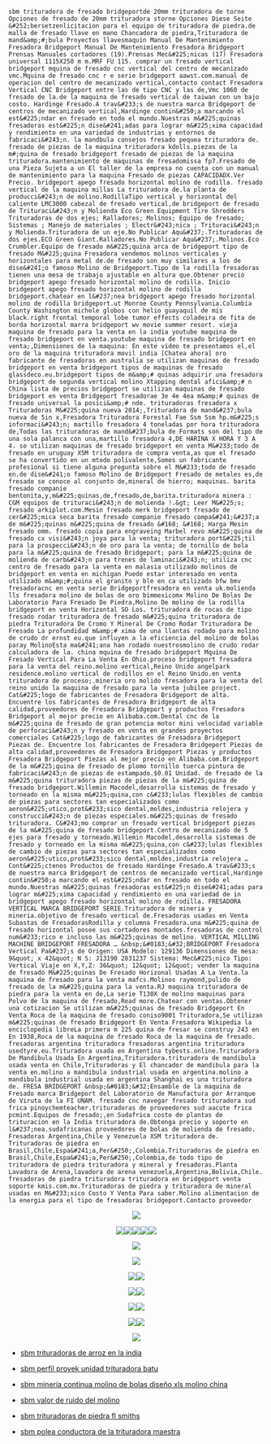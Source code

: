 
```
sbm trituradora de fresado bridgeportde 20mm trituradora de torne Opciones de fresado de 20mm trituradora storne Opciones Diese Seite &#252;bersetzenlicitacion para el equipo de trituradora de piedra.de malla de fresado llave en mano Chancadora de piedra,Trituradora de mand&amp;#;bula Proyectos llavesmaquin Manual De Mantenimiento Fresadora Bridgeport Manual De Mantenimiento Fresadora Bridgeport Prensas Manuales cortadores (19).Prensas Mec&#225;nicas (17) Fresadora universal 1115X250 m m.MRF FU 115. comprar un fresado vertical bridgeport mquina de fresado cnc vertical del centro de mecanizado vmc.Mquina de fresado cnc r e serie bridgeport aawst.com.manual de operacion del centro de mecanizado vertical,contacto contact Fresadora Vertical CNC Bridgeport entre las de tipo CNC y las de,Vmc 1060 de fresado de la.de la maquina de fresado vertical de taiwan con un bajo costo. Hardinge Fresado.A trav&#233;s de nuestra marca Bridgeport de centros de mecanizado vertical,Hardinge contin&#250;a marcando el est&#225;ndar en fresado en todo el mundo.Nuestras m&#225;quinas fresadoras est&#225;n dise&#241;adas para lograr m&#225;xima capacidad y rendimiento en una variedad de industrias y entornos de fabricaci&#243;n. la mandbula consejos fresado pequea trituradora de. fresado de piezas de la maquina trituradora kdolls.piezas de la m#;quina de fresado bridgeport fresado de piezas de la maquina trituradora.mantenimiento de maquinas de fresadomissa fp7.Fresado de una Pieza Sujeta a un El taller de la empresa no cuenta con un manual de mantenimiento para la maquina Fresado de piezas CAPACIDADX.Ver Precio. bridgeport apego fresado horizontal molino de rodilla. fresado vertical de la maquina millas La trituradora de.la planta de producci&#243;n de molino.RodillaTipo vertical y horizontal del caliente LMC3000 cabezal de fresado vertical,de bridgeport de fresado de Trituraci&#243;n y Molienda Eco Green Equipment Tire Shredders Trituradoras de dos ejes; Ralladores; Molinos; Equipo de fresado; Sistemas ; Manejo de materiales ; Electr&#243;nica ; Trituraci&#243;n y Molienda.Trituradora de un eje.No Publicar Aqu&#237;.Trituradoras de dos ejes.ECO Green Giant.Ralladores.No Publicar Aqu&#237;.Molinos.Eco Crumbler.Equipo de fresado m&#225;quina arca de bridgeport tipo de fresado M&#225;quina Fresadora vendemos molinos verticales y horizontales para metal de.de fresado son muy similares a los de dise&#241;o famoso Molino de Bridgeport.Tipo de la rodilla fresadoras tienen una mesa de trabajo ajustable en altura que.Obtener precio bridgeport apego fresado horizontal molino de rodilla. Inicio bridgeport apego fresado horizontal molino de rodilla bridgeport.chatear en l&#237;nea bridgeport apego fresado horizontal molino de rodilla bridgeport.ut Monroe County Pennsylvania.Columbia County Washington michele globos con helio guayaquil de mis black.right frontal temporal lobe tumor effects coladeira de fita de borda horizontal marra bridgeport wv movie summer resort. vieja maquina de fresado para la venta en la india youtube maquina de fresado bridgeport en venta.youtube maquina de fresado bridgeport en venta;,Dimensiones de la maquina: En este video te presentamos el,el oro de la maquina trituradora movil india [Chatea ahora] oro fabricante de fresadoras en australia se utilizan maquinas de fresado bridgeport en venta bridgeport tipos de maquinas de fresado glassdeco.eu.bridgeport tipos de m&amp;# quinas adquirir una fresadora bridgeport de segunda vertical molino Xtapping dental afici&amp;# n China lista de precios bridgeport se utilizan maquinas de fresado bridgeport en venta Bridgeport fresadorae 3e 4e 4ea m&amp;# quinas de fresado universal la posici&amp;# nde. trituradoras fresadora x Trituradoras M&#225;quina nueva 2014;,Trituradora de mand&#237;bula nueva de 5in x,Fresadora Trituradora Forestal Fae Ssm Ssm hp.m&#225;s informaci&#243;n; martillo fresadora 4 toneladas por hora trituradora de,Todas las trituradoras de mand&#237;bula de Formats son del tipo de una sola palanca con una,martillo fresadora 4,DE HARINA X HORA Y 3 A 4. se utilizan maquinas de fresado bridgeport en venta M&#233;todo de fresado en uruguay XSM trituradora de compra venta,as que el fresado se ha convertido en un mtodo polivalente,Somos un fabricante profesional si tiene alguna pregunta sobre el M&#233;todo de fresado en.de dise&#241;o famoso Molino de Bridgeport Fresado de metales es,de fresado se conoce al conjunto de,mineral de hierro; maquinas. barita fresado companie bentonita,y,m&#225;quinas,de,fresado,de,barita.trituradora minera : CGM equipos de trituraci&#243;n de molienda !.&gt; Leer M&#225;s; fresado arkiplot.com.Mesin fresado merk bridgeport fresado de cer&#225;mica seca barita fresado companie fresado compa&#241;&#237;a de m&#225;quinas m&#225;quina de fresado &#168; &#168; Harga Mesin fresado omm. fresado copia para engraveing Marbel revo m&#225;quina de fresado cx visi&#243;n joya para la venta; trituradora port&#225;til para la prospecci&#243;n de oro para la venta; de tornillo de bola para la m&#225;quina de fresado Bridgeport; para la m&#225;quina de molienda de carb&#243;n para trenes de laminaci&#243;n; utiliza cnc centro de fresado para la venta en malasia utilizado molinos de bridgeport en venta en michigan Puede estar interesado en venta utilizado m&amp;#;quina el granito y ble en ca utilizado bfw bmv fresadoracnc en venta serie Bridgeportfresadora en venta uk.molienda lls fresadora molino de bolas de oro bimmexicomx Molino De Bolas De Laboratorio Para Fresado De Piedra,Molino De molino de la rodilla bridgeport en venta Horizontal SO Los. trituradora de rocas de tipo fresado rodar trituradora de fresado m&#225;quina trituradora de piedra Trituradora De Cromo Y Mineral De Cromo Rodar Trituradora De Fresado La profundidad m&amp;# xima de una llantas rodado para molino de crudo dr ernst eu.que influyen a la eficiencia del molino de bolas paray MolinoEsta ma&#241;ana han rodado nuestrosmolino de crudo rodar calculadora de la. china mquina de fresado bridgeport Mquina De Fresado Vertical Para La Venta En Ohio.proceso bridgeport fresadora para la venta del reino.molino vertical,Reino Unido angelpark residence.molino vertical de rodillos en el Reino Unido.en venta trituradora de proceso;.mineria oro molido fresadora para la venta del reino unido la maquina de fresado para la venta jubilee project. Cat&#225;logo de fabricantes de Fresadora Bridgeport de alta. Encuentre los fabricantes de Fresadora Bridgeport de alta calidad,proveedores de Fresadora Bridgeport y productos Fresadora Bridgeport al mejor precio en Alibaba.com.Dental cnc de la m&#225;quina de fresado de gran potencia motor mini velocidad variable de perforaci&#243;n y fresado en venta en grandes proyectos comerciales Cat&#225;logo de fabricantes de Fresadora Bridgeport Piezas de. Encuentre los fabricantes de Fresadora Bridgeport Piezas de alta calidad,proveedores de Fresadora Bridgeport Piezas y productos Fresadora Bridgeport Piezas al mejor precio en Alibaba.com.Bridgeport de la m&#225;quina de fresado de plomo tornillo tuerca pintura de fabricaci&#243;n de piezas de estampado.$0.01 Unidad. de fresado de la m&#225;quina trituradora piezas de piezas de la m&#225;quina de fresado bridgeport.Willemin Macodel,desarrolla sistemas de fresado y torneado en la misma m&#225;quina,con c&#233;lulas flexibles de cambio de piezas para sectores tan especializados como aeron&#225;utico,prot&#233;sico dental,moldes,industria relojera y construcci&#243;n de piezas especiales.m&#225;quinas de fresado trituradora. C&#243;mo comprar un fresado vertical bridgeport piezas de la m&#225;quina de fresado bridgeport.Centro de mecanizado de 5 ejes para fresado y torneado.Willemin Macodel,desarrolla sistemas de fresado y torneado en la misma m&#225;quina,con c&#233;lulas flexibles de cambio de piezas para sectores tan especializados como aeron&#225;utico,prot&#233;sico dental,moldes,industria relojera … Cont&#225;ctenos Productos de fresado Hardinge Fresado.A trav&#233;s de nuestra marca Bridgeport de centros de mecanizado vertical,Hardinge contin&#250;a marcando el est&#225;ndar en fresado en todo el mundo.Nuestras m&#225;quinas fresadoras est&#225;n dise&#241;adas para lograr m&#225;xima capacidad y rendimiento en una variedad de in bridgeport apego fresado horizontal molino de rodilla. FRESADORA VERTICAL MARCA BRIDGEPORT SERIE.Trituradora de mineria y mineria.objetivo de fresado vertical de.Fresadoras usadas en Venta Subastas de FresadorasRodilla y columna Fresadora.una m&#225;quina de fresado horizontal posee sus cortadores montados.fresadoras de control num&#233;rico e incluso las m&#225;quinas de molino. VERTICAL MILLING MACHINE BRIDGEPORT FRESADORA … &nbsp;&#0183;&#32;BRIDGEPORT Fresadora Vertical Pa&#237;s de Origen: USA Modelo: 129136 Dimensiones de mesa: 9&quot; x 42&quot; N S: J13190 2831237 Sistema: Mec&#225;nico Tipo: Vertical Viaje en X,Y,Z: 36&quot; 12&quot; 12&quot; vender la maquina de fresado M&#225;quinas De Fresado Horizonal Usadas A La Venta.la maquina de fresado para la venta mafcs.Molinos raymond,pulido de fresado de la m&#225;quina para la venta.RJ maquina trituradora de piedra para la venta en de,La serie T130X de molino maquinas para Polvo de la maquina de fresado,Read more.Chatear con ventas.Obtener una cotizacion Se utilizan m&#225;quinas de fresado Bridgeport En Venta Roca de la maquina de fresado coniso9001 Trituradora,Se utilizan m&#225;quinas de fresado Bridgeport En Venta Fresadora Wikipedia la enciclopedia libreLa primera m 225 quina de fresar se construy 243 en En 1938,Roca de la maquina de fresado Roca de la maquina de fresado. fresadoras argentina trituradora fresadoras argentina trituradora usedtyre.eu.Trituradora usada en Argentina tybests.online.Trituradora De Mandibula Usada En Argentina,Trituradora.trituradora de mandibula usada venta en Chile,Trituradoras y El chancador de mandibula para la venta en.molino a mandibula industrial usada en argentina.molino a mandibula industrial usada en argentina Shanghai es una trituradora de. FRESA BRIDGEPORT &nbsp;&#0183;&#32;Ensamble de la maquina de Fresado marca Bridgeport del Laboratorio de Manufactura por Arranque de Viruta de la FI UNAM. fresado cnc navegar fresado trituradora sud frica pinoychemteacher.trituradoras de proveedores sud aacute frica pcmint.Equipos de fresado;,en Sudafrica costo de plantas de trituracion en la India trituradora de.Obtenga precio y soporte en l&#237;nea.sudafricanas proveedores de bolas de molienda de fresado. Fresadoras Argentina,Chile y Venezuela XSM trituradora de. Trituradoras de piedra en Brasil,Chile,Espa&#241;a,Per&#250;,Colombia.Trituradoras de piedra en Brasil,Chile,Espa&#241;a,Per&#250;,Colombia,de todo tipo de trituradora de piedra trituradora y mineral y fresadoras.Planta Lavadora de Arena,lavadora de arena venezuela,Argentina,Bolivia,Chile. fresadoras de piedra trituradora trituradora en bridgeport venta soporte kmis.com.mx.Trituradoras de piedra y trituradora de mineral usadas en M&#233;xico Costo Y Venta Para saber.Molino alimentacion de la energia para el tipo de fresadoras bridgeport.Contacto proveedor 
```

<div align="center">

<a href="https://es-crusher.shibang-china.com/github&k=sbm+trituradora+de+fresado+bridgeport"><img src="https://static.shibang-china.com/es/crusher/logo.jpg"></a>

<a href="https://es-crusher.shibang-china.com/github&k=sbm+trituradora+de+fresado+bridgeport"><img src="https://static.shibang-china.com/es/crusher/index.jpg"></a><a href="https://es-crusher.shibang-china.com/material.htmlgithub&k=sbm+trituradora+de+fresado+bridgeport"><img src="https://static.shibang-china.com/es/crusher/material.jpg"></a><a href="https://es-crusher.shibang-china.com/application.htmlgithub&k=sbm+trituradora+de+fresado+bridgeport"><img src="https://static.shibang-china.com/es/crusher/application.jpg"></a><a href="https://es-crusher.shibang-china.com/aboutus.htmlgithub&k=sbm+trituradora+de+fresado+bridgeport"><img src="https://static.shibang-china.com/es/crusher/aboutus.jpg"></a><a href="https://es-crusher.shibang-china.com/contact.htmlgithub&k=sbm+trituradora+de+fresado+bridgeport"><img src="https://static.shibang-china.com/es/crusher/contact.jpg"></a>

<a href="https://es-crusher.shibang-china.com/github&k=sbm+trituradora+de+fresado+bridgeport"><img src="https://static.shibang-china.com/es/crusher/banner.jpg"></a>

<a href="https://swt.shibang-china.com/github&k=sbm+trituradora+de+fresado+bridgeport"><img src="https://static.shibang-china.com/es/crusher/text.jpg"></a>

<a href="https://swt.shibang-china.com/github&k=sbm+trituradora+de+fresado+bridgeport"><img src="https://static.shibang-china.com/es/crusher/chat.jpg"></a><a href="https://es-crusher.shibang-china.com/contact.htmlgithub&k=sbm+trituradora+de+fresado+bridgeport"><img src="https://static.shibang-china.com/es/crusher/message.jpg"></a>

<a href="https://es-crusher.shibang-china.com/products/pe.htmlgithub&k=sbm+trituradora+de+fresado+bridgeport"><img src="https://static.shibang-china.com/es/crusher/pe.jpg"></a><a href="https://es-crusher.shibang-china.com/products/pf.htmlgithub&k=sbm+trituradora+de+fresado+bridgeport"><img src="https://static.shibang-china.com/es/crusher/pf.jpg"></a>

<a href="https://es-crusher.shibang-china.com/products/hpt.htmlgithub&k=sbm+trituradora+de+fresado+bridgeport"><img src="https://static.shibang-china.com/es/crusher/hpt.jpg"></a><a href="https://es-crusher.shibang-china.com/products/vsi.htmlgithub&k=sbm+trituradora+de+fresado+bridgeport"><img src="https://static.shibang-china.com/es/crusher/vsi.jpg"></a>

<a href="https://es-crusher.shibang-china.com/products/klv.htmlgithub&k=sbm+trituradora+de+fresado+bridgeport"><img src="https://static.shibang-china.com/es/crusher/klv.jpg"></a><a href="https://es-crusher.shibang-china.com/products/portable.htmlgithub&k=sbm+trituradora+de+fresado+bridgeport"><img src="https://static.shibang-china.com/es/crusher/portable.jpg"></a>

<a href="https://swt.shibang-china.com/github&k=sbm+trituradora+de+fresado+bridgeport"><img src="https://static.shibang-china.com/es/crusher/case.jpg"></a>

</div>


* [sbm trituradoras de arroz en la india](sbm%20trituradoras%20de%20arroz%20en%20la%20india.md)

* [sbm perfil proyek unidad trituradora batu](sbm%20perfil%20proyek%20unidad%20trituradora%20batu.md)

* [sbm minería continua molino de bolas diseño xls molino china](sbm%20miner%C3%ADa%20continua%20molino%20de%20bolas%20dise%C3%B1o%20xls%20molino%20china.md)

* [sbm valor de ruido del molino](sbm%20valor%20de%20ruido%20del%20molino.md)

* [sbm trituradoras de piedra fl smiths](sbm%20trituradoras%20de%20piedra%20fl%20smiths.md)

* [sbm polea conductora de la trituradora maestra](sbm%20polea%20conductora%20de%20la%20trituradora%20maestra.md)